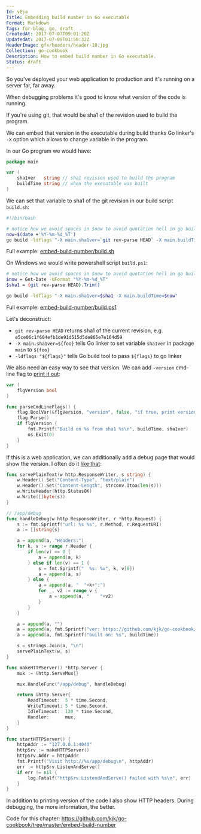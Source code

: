 ```yaml
---
Id: vEja
Title: Embedding build number in Go executable
Format: Markdown
Tags: for-blog, go, draft
CreatedAt: 2017-07-07T09:01:20Z
UpdatedAt: 2017-07-09T01:50:32Z
HeaderImage: gfx/headers/header-10.jpg
Collection: go-cookbook
Description: How to embed build number in Go executable.
Status: draft
---
```


So you've deployed your web application to production and it's running on a server far, far away.

When debugging problems it's good to know what version of the code is running.

If you're using git, that would be sha1 of the revision used to build the program.

We can embed that version in the executable during build thanks Go linker's `-X` option which allows to change variable in the program.

In our Go program we would have:
```go
package main

var (
	sha1ver   string // sha1 revision used to build the program
	buildTime string // when the executable was built
)
```

We can set that variable to sha1 of the git revision in our build script `build.sh`:
```sh
#!/bin/bash

# notice how we avoid spaces in $now to avoid quotation hell in go build
now=$(date +'%Y-%m-%d_%T')
go build -ldflags "-X main.sha1ver=`git rev-parse HEAD` -X main.buildTime=$now"
```
Full example: [embed-build-number/build.sh](https://github.com/kjk/go-cookbook/blob/master/embed-build-number/build.sh)

On Windows we would write powershell script `build.ps1`:
```sh
# notice how we avoid spaces in $now to avoid quotation hell in go build
$now = Get-Date -UFormat "%Y-%m-%d_%T"
$sha1 = (git rev-parse HEAD).Trim()

go build -ldflags "-X main.sha1ver=$sha1 -X main.buildTime=$now"
```

Full example: [embed-build-number/build.ps1](https://github.com/kjk/go-cookbook/blob/master/embed-build-number/build.ps1)

Let's deconstruct:
* `git rev-parse HEAD` returns sha1 of the current revision, e.g. `e5ce06c1f604efb1de91d515d5de865e7e164d59`
* `-X main.sha1ver=${foo}` tells Go linker to set variable `sha1ver` in package `main` to `${foo}`
* `-ldflags "${flags}"` tells Go build tool to pass `${flags}` to go linker

We also need an easy way to see that version. We can add `-version` cmd-line flag to [print it out](https://github.com/kjk/go-cookbook/blob/master/embed-build-number/main.go#L26):
```go
var (
	flgVersion bool
)

func parseCmdLineFlags() {
	flag.BoolVar(&flgVersion, "version", false, "if true, print version and exit")
	flag.Parse()
	if flgVersion {
		fmt.Printf("Build on %s from sha1 %s\n", buildTime, sha1ver)
		os.Exit(0)
	}
}
```

If this is a web application, we can additionally add a debug page that would show the version. I often do it [like that](https://github.com/kjk/go-cookbook/blob/master/embed-build-number/main.go#L43):
```go
func servePlainText(w http.ResponseWriter, s string) {
	w.Header().Set("Content-Type", "text/plain")
	w.Header().Set("Content-Length", strconv.Itoa(len(s)))
	w.WriteHeader(http.StatusOK)
	w.Write([]byte(s))
}

// /app/debug
func handleDebug(w http.ResponseWriter, r *http.Request) {
	s := fmt.Sprintf("url: %s %s", r.Method, r.RequestURI)
	a := []string{s}

	a = append(a, "Headers:")
	for k, v := range r.Header {
		if len(v) == 0 {
			a = append(a, k)
		} else if len(v) == 1 {
			s = fmt.Sprintf("  %s: %v", k, v[0])
			a = append(a, s)
		} else {
			a = append(a, "  "+k+":")
			for _, v2 := range v {
				a = append(a, "    "+v2)
			}
		}
	}

	a = append(a, "")
	a = append(a, fmt.Sprintf("ver: https://github.com/kjk/go-cookbook/commit/%s", sha1ver))
	a = append(a, fmt.Sprintf("built on: %s", buildTime))

	s = strings.Join(a, "\n")
	servePlainText(w, s)
}

func makeHTTPServer() *http.Server {
	mux := &http.ServeMux{}

	mux.HandleFunc("/app/debug", handleDebug)

	return &http.Server{
		ReadTimeout:  5 * time.Second,
		WriteTimeout: 5 * time.Second,
		IdleTimeout:  120 * time.Second,
		Handler:      mux,
	}
}

func startHTTPServer() {
	httpAddr := "127.0.0.1:4040"
	httpSrv := makeHTTPServer()
	httpSrv.Addr = httpAddr
	fmt.Printf("Visit http://%s/app/debug\n", httpAddr)
	err := httpSrv.ListenAndServe()
	if err != nil {
		log.Fatalf("httpSrv.ListendAndServe() failed with %s\n", err)
	}
}
```

In addition to printing version of the code I also show HTTP headers. During debugging, the more information, the better.

Code for this chapter: https://github.com/kjk/go-cookbook/tree/master/embed-build-number

